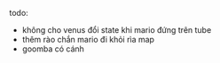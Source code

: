 ﻿todo:
- không cho venus đổi state khi mario đứng trên tube
- thêm rào chắn mario đi khỏi rìa map
- goomba có cánh